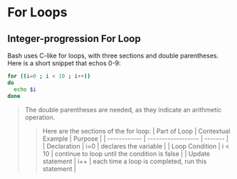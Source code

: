 # For Loops

## Integer-progression For Loop
Bash uses C-like for loops, with three sections and double parentheses. <br />
Here is a short snippet that echos 0-9:
```bash
for ((i=0 ; i < 10 ; i++))
do
  echo $i
done
```
> The double parentheses are needed, as they indicate an arithmetic operation. <br />
>> Here are the sections of the for loop:
>> | Part of Loop | Contextual Example | Purpose |
>> | ------------ | ------------------ | ------- | 
>> | Declaration | i=0 | declares the variable |
>> | Loop Condition | i < 10 | continue to loop until the condition is false |
>> | Update statement | i++ | each time a loop is completed, run this statement |
